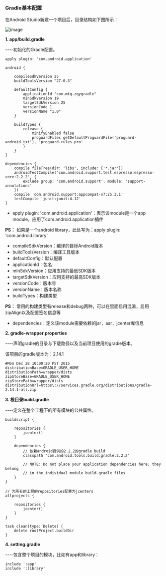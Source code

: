 ### Gradle基本配置

在Android Studio新建一个项目后，目录结构如下图所示：

![image](http://note.youdao.com/favicon.ico)

**1. app/build.gradle**

----初始化的Gradle配置。

```
apply plugin: 'com.android.application'

android {

    compileSdkVersion 25
    buildToolsVersion "27.0.3"
    
    defaultConfig {
        applicationId "com.mtq.zqygradle"
        minSdkVersion 19
        targetSdkVersion 25
        versionCode 1
        versionName "1.0"
    }
    
    buildTypes {
        release {
            minifyEnabled false
            proguardFiles getDefaultProguardFile('proguard-android.txt'), 'proguard-rules.pro'
        }
    }
}

dependencies {
    compile fileTree(dir: 'libs', include: ['*.jar'])
    androidTestCompile('com.android.support.test.espresso:espresso-core:2.2.2', {
        exclude group: 'com.android.support', module: 'support-annotations'
    })
    compile 'com.android.support:appcompat-v7:25.3.1'
    testCompile 'junit:junit:4.12'
}
```

- apply plugin: 'com.android.application'：表示该module是一个app module，应用了com.android.application插件

**PS：**
如果是一个android library，此处写为：apply plugin: 'com.android.library'

- compileSdkVersion：编译的目标Android版本
- buildToolsVersion：编译工具版本
- defaultConfig：默认配置
- applicationId：包名
- minSdkVersion：应用支持的最低SDK版本
- targetSdkVersion：应用支持的最高SDK版本
- versionCode：版本号
- versionName：版本名称
- buildTypes：构建类型

**PS：**
常用的构建类型有release和debug两种，可以在里面启用混淆，启用zipAlign以及配置签名信息等

- dependencies：定义该module需要依赖的jar，aar，jcenter库信息

**2. gradle-wrapper.properties**

----声明gradle的目录与下载路径以及当前项目使用的gradle版本。

该项目的gradle版本为：2.14.1

```
#Mon Dec 28 10:00:20 PST 2015
distributionBase=GRADLE_USER_HOME
distributionPath=wrapper/dists
zipStoreBase=GRADLE_USER_HOME
zipStorePath=wrapper/dists
distributionUrl=https\://services.gradle.org/distributions/gradle-2.14.1-all.zip
```

**3. 根目录build.gradle**

----定义在整个工程下的所有模块的公共属性。

```
buildscript {

    repositories {
        jcenter()
    }
    
    dependencies {
        // 依赖android提供的2.2.2的gradle build
        classpath 'com.android.tools.build:gradle:2.2.2'
        
        // NOTE: Do not place your application dependencies here; they belong
        // in the individual module build.gradle files
    }
}

// 为所有的工程的repositories配置为jcenters
allprojects {

    repositories {
        jcenter()
    }
}

task clean(type: Delete) {
    delete rootProject.buildDir
}
```


**4. setting.gradle**

----包含整个项目的模块，比如有app和library：

```
include ':app'
include ':library'
```

